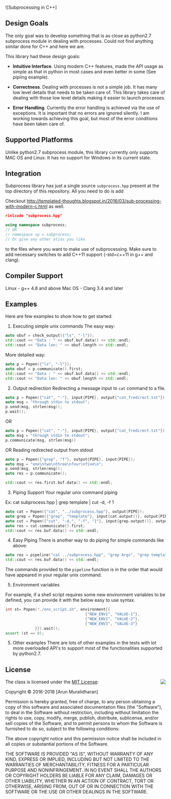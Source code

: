 ![Subprocessing in C++]

## Design Goals
The only goal was to develop something that is as close as python2.7 subprocess module in dealing with processes.
Could not find anything similar done for C++ and here we are.

This library had these design goals:
- **Intuitive Interface**. Using modern C++ features, made the API usage as simple as that in python in most cases and even better in some (See pipiing example).

- **Correctness**. Dealing with processes is not a simple job. It has many low level details that needs to be taken care of. This library takes care of dealing with those low level details making it easier to launch processes.

- **Error Handling**. Currently the error handling is achieved via the use of exceptions. It is important that no errors are ignored silently. I am working towards achieving this goal, but most of the error conditions have been taken care of.


## Supported Platforms
Unlike python2.7 subprocess module, this library currently only supports MAC OS and Linux.
It has no support for Windows in its current state.

## Integration
Subprocess library has just a single source `subprocess.hpp` present at the top directory of this repository. All you need to do is add

Checkout http://templated-thoughts.blogspot.in/2016/03/sub-processing-with-modern-c.html as well.

```cpp
#inlcude "subprocess.hpp"

using namespace subprocess;
// OR
// namespace sp = subprocess; 
// Or give any other alias you like.
```
to the files where you want to make use of subprocessing. Make sure to add necessary switches to add C++11 support (-std=c++11 in g++ and clang).

## Compiler Support
Linux - g++ 4.8 and above
Mac OS - Clang 3.4 and later 

## Examples
Here are few examples to show how to get started:

1) Executing simple unix commands
The easy way:
```cpp
auto obuf = check_output({"ls", "-l"});
std::cout << "Data : " << obuf.buf.data() << std::endl;
std::cout << "Data len: " << obuf.length << std::endl;
```

More detailed way:
```cpp
auto p = Popen({"ls", "-l"});
auto obuf = p.communicate().first;
std::cout << "Data : " << obuf.buf.data() << std::endl;
std::cout << "Data len: " << obuf.length << std::endl;
```

2) Output redirection
Redirecting a message input to `cat` command to a file.

```cpp
auto p = Popen({"cat", "-"}, input{PIPE}, output{"cat_fredirect.txt"});
auto msg = "through stdin to stdout";
p.send(msg, strlen(msg));
p.wait();
```
OR
```cpp
auto p = Popen({"cat", "-"}, input{PIPE}, output{"cat_fredirect.txt"});
auto msg = "through stdin to stdout";
p.communicate(msg, strlen(msg))
```

OR Reading redirected output from stdout
```cpp
auto p = Popen({"grep", "f"}, output{PIPE}, input{PIPE});
auto msg = "one\ntwo\nthree\nfour\nfive\n";
p.send(msg, strlen(msg));
auto res = p.communicate();

std::cout << res.first.buf.data() << std::endl;
```

3) Piping Support
Your regular unix command piping

Ex: cat subprocess.hpp | grep template | cut -d, -f 1

```cpp
auto cat = Popen({"cat", "../subprocess.hpp"}, output{PIPE});
auto grep = Popen({"grep", "template"}, input{cat.output()}, output{PIPE});
auto cut = Popen({"cut", "-d,", "-f", "1"}, input{grep.output()}, output{PIPE});
auto res = cut.communicate().first;
std::cout << res.buf.data() << std::endl;
```

4) Easy Piping
There is another way to do piping for simple commands like above:

```cpp
auto res = pipeline("cat ../subprocess.hpp", "grep Args", "grep template");
std::cout << res.buf.data() << std::endl;
```

The commands provided to the `pipeline` function is in the order that would have appeared in your regular unix command.

5) Environment variables

For example, if a shell script requires some new environment variables to be defined, you can provide it with the below easy to use syntax.

```cpp
int st= Popen("./env_script.sh", environment{{
                                   {"NEW_ENV1", "VALUE-1"},
                                   {"NEW_ENV2", "VALUE-2"},
                                   {"NEW_ENV3", "VALUE-3"}
             }}).wait();
assert (st == 0);
```


5) Other examples
There are lots of other examples in the tests with lot more overloaded API's to support most of the functionalities supported by python2.7.

## License

<img align="right" src="http://opensource.org/trademarks/opensource/OSI-Approved-License-100x137.png">

The class is licensed under the [MIT License](http://opensource.org/licenses/MIT):

Copyright &copy; 2016-2018 [Arun Muralidharan]

Permission is hereby granted, free of charge, to any person obtaining a copy of this software and associated documentation files (the "Software"), to deal in the Software without restriction, including without limitation the rights to use, copy, modify, merge, publish, distribute, sublicense, and/or sell copies of the Software, and to permit persons to whom the Software is furnished to do so, subject to the following conditions:

The above copyright notice and this permission notice shall be included in all copies or substantial portions of the Software.

THE SOFTWARE IS PROVIDED "AS IS", WITHOUT WARRANTY OF ANY KIND, EXPRESS OR IMPLIED, INCLUDING BUT NOT LIMITED TO THE WARRANTIES OF MERCHANTABILITY, FITNESS FOR A PARTICULAR PURPOSE AND NONINFRINGEMENT. IN NO EVENT SHALL THE AUTHORS OR COPYRIGHT HOLDERS BE LIABLE FOR ANY CLAIM, DAMAGES OR OTHER LIABILITY, WHETHER IN AN ACTION OF CONTRACT, TORT OR OTHERWISE, ARISING FROM, OUT OF OR IN CONNECTION WITH THE SOFTWARE OR THE USE OR OTHER DEALINGS IN THE SOFTWARE.
